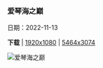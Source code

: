 ### 爱琴海之巅

日期：2022-11-13

**下载**  |  [1920x1080](https://cn.bing.com/th?id=OHR.SanGiovanni_ZH-CN3184593519_1920x1080.jpg)  |  [5464x3074](https://cn.bing.com/th?id=OHR.SanGiovanni_ZH-CN3184593519_UHD.jpg)

![爱琴海之巅](https://cn.bing.com/th?id=OHR.SanGiovanni_ZH-CN3184593519_1920x1080.jpg "哈尔基岛的圣约翰骑士中世纪城堡遗址，希腊 (© Massimo Ripani/eStock Photo)")

